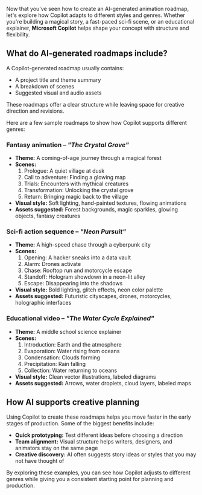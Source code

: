 Now that you've seen how to create an AI-generated animation roadmap, let's explore how Copilot adapts to different styles and genres. Whether you're building a magical story, a fast-paced sci-fi scene, or an educational explainer, **Microsoft Copilot** helps shape your concept with structure and flexibility.

## What do AI-generated roadmaps include?

A Copilot-generated roadmap usually contains:

- A project title and theme summary  
- A breakdown of scenes  
- Suggested visual and audio assets  

These roadmaps offer a clear structure while leaving space for creative direction and revisions.

Here are a few sample roadmaps to show how Copilot supports different genres:

### Fantasy animation – *"The Crystal Grove"*

- **Theme:** A coming-of-age journey through a magical forest  
- **Scenes:**  
  1. Prologue: A quiet village at dusk  
  1. Call to adventure: Finding a glowing map  
  1. Trials: Encounters with mythical creatures  
  1. Transformation: Unlocking the crystal grove  
  1. Return: Bringing magic back to the village  
- **Visual style:** Soft lighting, hand-painted textures, flowing animations  
- **Assets suggested:** Forest backgrounds, magic sparkles, glowing objects, fantasy creatures  

### Sci-fi action sequence – *"Neon Pursuit"*

- **Theme:** A high-speed chase through a cyberpunk city  
- **Scenes:**  
  1. Opening: A hacker sneaks into a data vault  
  1. Alarm: Drones activate  
  1. Chase: Rooftop run and motorcycle escape  
  1. Standoff: Hologram showdown in a neon-lit alley  
  1. Escape: Disappearing into the shadows  
- **Visual style:** Bold lighting, glitch effects, neon color palette  
- **Assets suggested:** Futuristic cityscapes, drones, motorcycles, holographic interfaces  

### Educational video – *"The Water Cycle Explained"*

- **Theme:** A middle school science explainer  
- **Scenes:**  
  1. Introduction: Earth and the atmosphere  
  1. Evaporation: Water rising from oceans  
  1. Condensation: Clouds forming  
  1. Precipitation: Rain falling  
  1. Collection: Water returning to oceans  
- **Visual style:** Clean vector illustrations, labeled diagrams  
- **Assets suggested:** Arrows, water droplets, cloud layers, labeled maps  

## How AI supports creative planning

Using Copilot to create these roadmaps helps you move faster in the early stages of production. Some of the biggest benefits include:

- **Quick prototyping:** Test different ideas before choosing a direction  
- **Team alignment:** Visual structure helps writers, designers, and animators stay on the same page  
- **Creative discovery:** AI often suggests story ideas or styles that you may not have thought of  

By exploring these examples, you can see how Copilot adjusts to different genres while giving you a consistent starting point for planning and production.
